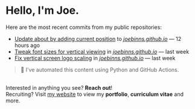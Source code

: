 # Hello, I'm Joe.
Here are the most recent commits from my public repositories:<br>
<!--activity_section_start-->
- [Update about by adding current position](https://github.com/joebinns/joebinns.github.io/commit/d7d6bc29ae5244507d4a5298d1bc934b1b8db358) to [*joebinns.github.io*](https://github.com/joebinns/joebinns.github.io) — 12 hours ago
- [Tweak font sizes for vertical viewing](https://github.com/joebinns/joebinns.github.io/commit/50edb8c79edde45b63a10bf2b68341dc723cb7b9) in [*joebinns.github.io*](https://github.com/joebinns/joebinns.github.io) — last week
- [Fix vertical screen logo scaling](https://github.com/joebinns/joebinns.github.io/commit/37307c8998b9adb535558950abd997a10a2a95b7) in [*joebinns.github.io*](https://github.com/joebinns/joebinns.github.io) — last week
<!--activity_section_end-->
> 🚀 I've automated this content using Python  and GitHub Actions.

<br>Interested in anything you see? **Reach out**!<br>
Recruiting? Visit [my website](https://joebinns.com/) to view my **portfolio**, **curriculum vitae** and more.
